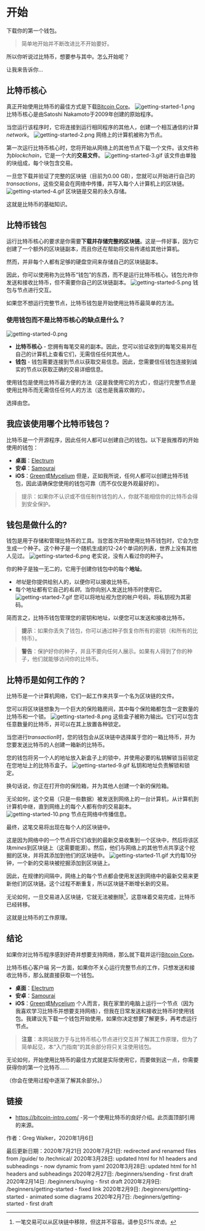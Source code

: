 # 开始
下载你的第一个钱包。

> 简单地开始并不断改进比不开始要好。
> 
所以你听说过比特币，想要参与其中。怎么开始呢？

让我来告诉你…

## 比特币核心
真正开始使用比特币的最佳方式是下载[Bitcoin Core](https://bitcoin.org/en/download)。
![getting-started-1.png](img/getting-started-1%20(1).png)
比特币核心是由Satoshi Nakamoto于2009年创建的原始程序。

当您运行该程序时，它将连接到运行相同程序的其他人，创建一个相互通信的计算*network*。
![getting-started-2.png](img/getting-started-2%20(1).png)
网络上的计算机被称为节点。

第一次运行比特币核心时，您将开始从网络上的其他节点下载一个文件。该文件称为*blockchain*，它是一个大的**交易文件**。
![getting-started-3.gif](img/getting-started-3%20(1).gif)
该文件由单独的块组成，每个块包含交易。

一旦您下载并验证了完整的区块链（目前为0.00 GB），您就可以开始进行自己的*transactions*，这些交易会在网络中传播，并写入每个人计算机上的区块链。
![getting-started-4.gif](img/getting-started-4%20(1).gif)
区块链是交易的永久存储。

这就是比特币的基础知识。

## 比特币钱包

运行比特币核心的要求是你需要**下载并存储完整的区块链**。这是一件好事，因为它创建了一个额外的区块链副本，而且你还在帮助将交易传递给其他计算机。

然而，并非每个人都有足够的硬盘空间来存储自己的区块链副本。

因此，你可以使用称为比特币“钱包”的东西，而不是运行比特币核心。钱包允许你发送和接收比特币，但不需要你自己的区块链副本。
![getting-started-5.png](img/getting-started-5%20(1).png)
钱包与节点进行交互。

如果您不想运行完整节点，比特币钱包是开始使用比特币最简单的方法。

### **使用钱包而不是比特币核心的缺点是什么？**
![getting-started-0.png](img/getting-started-0%20(1).png)

* **比特币核心** - 您拥有每笔交易的副本。因此，您可以验证收到的每笔交易并在自己的计算机上查看它们，无需信任任何其他人。
* **钱包** - 钱包需要连接到节点以获取交易信息。因此，您需要信任钱包连接到诚实的节点以获取正确的交易详细信息。

使用钱包是使用比特币最方便的方法（这是我使用它的方式），但运行完整节点是使用比特币而无需信任任何人的方法（这也是我喜欢做的）。

选择由您。


## 我应该使用哪个比特币钱包？
比特币是一个开源程序，因此任何人都可以创建自己的钱包。以下是我推荐的开始使用的钱包：

* **桌面**：[Electrum](https://electrum.org/)
* **安卓**：[Samourai](https://samouraiwallet.com/)
* **iOS**：[Green](https://blockstream.com/green/)或[Mycelium](https://wallet.mycelium.com/)
但是，正如我所说，任何人都可以创建比特币钱包，因此请确保您使用的钱包可靠（而不仅仅是外观最好的）。

>提示：如果你不认识或不信任制作钱包的人，你就不能相信你的比特币会得到安全保护。

## 钱包是做什么的?

钱包是用于存储和管理比特币的工具。当您首次开始使用比特币钱包时，它会为您生成一个种子。这个种子是一个随机生成的12-24个单词的列表，世界上没有其他人见过。
![getting-started-6.png](img/getting-started-6%20(1).png)
老实说，没有人看过你的种子。

你的种子是独一无二的，它用于创建你钱包中的每个**地址**。

* *地址*是你提供给别人的，以便你可以接收比特币。
* 每个地址都有它自己的*私钥*，当你向别人发送比特币时使用它。
![getting-started-7.gif](img/getting-started-7%20(1).gif)
您可以将地址视为您的帐户号码，将私钥视为其密码。

简而言之，比特币钱包管理您的密钥和地址，以便您可以发送和接收比特币。

>**提示**：如果你丢失了钱包，你可以通过种子恢复你所有的密钥（和所有的比特币）。

>**警告**：保护好你的种子，并且不要向任何人展示。如果有人得到了你的种子，他们就能够访问你的比特币。

## 比特币是如何工作的？

比特币是一个计算机网络，它们一起工作来共享一个名为区块链的文件。

您可以将区块链想象为一个巨大的保险箱房间，其中每个保险箱都包含一定数量的比特币和一个锁。
![getting-started-8.png](img/getting-started-8%20(1).png)
这些盒子被称为输出。它们可以包含任意数量的比特币，并可以在其上放置各种锁定。

当您进行*transaction*时，您的钱包会从区块链中选择属于您的一箱比特币，并为您要发送比特币的人创建一箱新的比特币。

您的钱包将另一个人的地址放入新盒子上的锁中，并使用必要的私钥解锁当前锁定在您地址上的比特币盒子。
![getting-started-9.gif](img/getting-started-9%20(1).gif)
私钥和地址负责解锁和锁定。

换句话说，你正在打开你的保险箱，并为其他人创建一个新的保险箱。

无论如何，这个交易（只是一些数据）被发送到网络上的一台计算机，从计算机到计算机中继，直到网络上的每个人都有你的交易副本。
![getting-started-10.png](img/getting-started-10%20(1).png)
节点在网络中传播信息。

最终，这笔交易将出现在每个人的区块链中。

这是因为网络中的一个节点将它们收到的最新交易收集到一个区块中，然后将该区块*mines*到区块链上（这需要能源）。然后，他们与网络上的其他节点共享这个挖掘的区块，并将其添加到他们的区块链中。
![getting-started-11.gif](img/getting-started-11%20(1).gif)
大约每10分钟，一个新的交易块被挖掘添加到区块链上。

因此，在规律的间隔中，网络上的每个节点都会使用发送到网络中的最新交易来更新他们的区块链。这个过程不断重复，所以区块链不断增长新的交易。

无论如何，一旦交易进入区块链，它就无法被删除[^1]，这意味着交易完成，比特币已经转移。

这就是比特币的工作原理。

## 结论

如果你对比特币程序感到好奇并想要支持网络，那么就下载并运行[Bitcoin Core](https://bitcoin.org/en/download)。

比特币核心客户端
另一方面，如果你不关心运行完整节点的工作，只想发送和接收比特币，那么就直接获取一个钱包。

* **桌面**：[Electrum](https://electrum.org/)
* **安卓**：[Samourai](https://samouraiwallet.com/)
* **iOS**：[Green](https://blockstream.com/green/)或[Mycelium](https://wallet.mycelium.com/)
个人而言，我在家里的电脑上运行一个节点（因为我喜欢学习比特币并想要支持网络），但我在日常发送和接收比特币时使用钱包。我建议先下载一个钱包开始使用，如果你决定想要了解更多，再考虑运行节点。

>**注意**：本网站致力于与比特币核心节点进行交互并了解其工作原理，但为了简单起见，本“入门指南”的其余部分将只关注使用钱包。

无论如何，开始使用比特币的最佳方式就是实际使用它，而要做到这一点，你需要获得你的第一个比特币……

（你会在使用过程中逐渐了解其余部分。）

## 链接
* https://bitcoin-intro.com/ -另一个使用比特币的良好介绍。此页面顶部引用的来源。 

[^1]:一笔交易可以从区块链中移除，但这并不容易。请参见*51%攻击*。

作者：Greg Walker，2020年1月6日

最后更新日期：2020年7月21日
2020年7月21日: redirected and renamed files from /guide/ to /technical/
2020年3月28日: updated html for h1 headers and subheadings - now dynamic from yaml
2020年3月28日: updated html for h1 headers and subheadings
2020年2月27日: /beginners/sending - first draft
2020年2月14日: /beginners/buying - first draft
2020年2月9日: /beginners/getting-started - fixed link
2020年2月9日: /beginners/getting-started - animated some diagrams
2020年2月7日: /beginners/getting-started - first draft